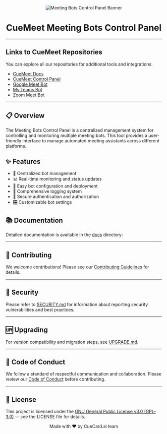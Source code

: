 <div align="center">
  <img src="https://i.postimg.cc/FRLZLSSF/Banner.png" alt="Meeting Bots Control Panel Banner" />
  <h1>CueMeet Meeting Bots Control Panel</h1>
</div>

---

## Links to CueMeet Repositories

You can explore all our repositories for additional tools and integrations:

<ul>
  <li><a href="https://github.com/CueMeet/cuemeet-documentation" target="_blank">CueMeet Docs</a></li>
  <li><a href="https://github.com/CueMeet/Meeting-Bots-Control-Panel" target="_blank">CueMeet Control Panel</a></li>
  <li><a href="https://github.com/CueMeet/cuemeet-google-bot" target="_blank">Google Meet Bot</a></li>
    <li><a href="https://github.com/CueMeet/cuemeet-teams-bot" target="_blank">Ms Teams Bot</a></li>
    <li><a href="https://github.com/CueMeet/cuemeet-zoom-bot" target="_blank">Zoom Meet Bot</a></li>
</ul>

---

## 📋 Overview

The Meeting Bots Control Panel is a centralized management system for controlling and monitoring multiple meeting bots. This tool provides a user-friendly interface to manage automated meeting assistants across different platforms.

## ✨ Features

- 🤖 Centralized bot management
- 📊 Real-time monitoring and status updates
- 🔄 Easy bot configuration and deployment
- 📝 Comprehensive logging system
- 🔐 Secure authentication and authorization
- 🎛️ Customizable bot settings

## 📚 Documentation

Detailed documentation is available in the [docs](https://cuemeet.github.io/cuemeet-documentation/) directory:

---

## 🤝 Contributing

We welcome contributions! Please see our [Contributing Guidelines](./CONTRIBUTING.md) for details.

---

## 🔐 Security

Please refer to [SECURITY.md](./SECURITY.md) for information about reporting security vulnerabilities and best practices.

---

## 🆙 Upgrading

For version compatibility and migration steps, see [UPGRADE.md](./UPGRADE.md).

---

## 📜 Code of Conduct

We follow a standard of respectful communication and collaboration. Please review our [Code of Conduct](./CODE_OF_CONDUCT.md) before contributing.

---

## 📝 License

This project is licensed under the [GNU General Public License v3.0 (GPL-3.0)](LICENSE)  — see the LICENSE file for details.

<div align="center">
  Made with ❤️ by CueCard.ai team
</div>